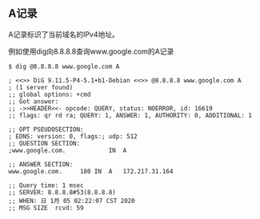 ## A记录

A记录标识了当前域名的IPv4地址。

例如使用dig向8.8.8.8查询www.google.com的A记录

    $ dig @8.8.8.8 www.google.com A

    ; <<>> DiG 9.11.5-P4-5.1+b1-Debian <<>> @8.8.8.8 www.google.com A
    ; (1 server found)
    ;; global options: +cmd
    ;; Got answer:
    ;; ->>HEADER<<- opcode: QUERY, status: NOERROR, id: 16619
    ;; flags: qr rd ra; QUERY: 1, ANSWER: 1, AUTHORITY: 0, ADDITIONAL: 1

    ;; OPT PSEUDOSECTION:
    ; EDNS: version: 0, flags:; udp: 512
    ;; QUESTION SECTION:
    ;www.google.com.            IN  A

    ;; ANSWER SECTION:
    www.google.com.     180 IN  A   172.217.31.164

    ;; Query time: 1 msec
    ;; SERVER: 8.8.8.8#53(8.8.8.8)
    ;; WHEN: 日 1月 05 02:22:07 CST 2020
    ;; MSG SIZE  rcvd: 59
